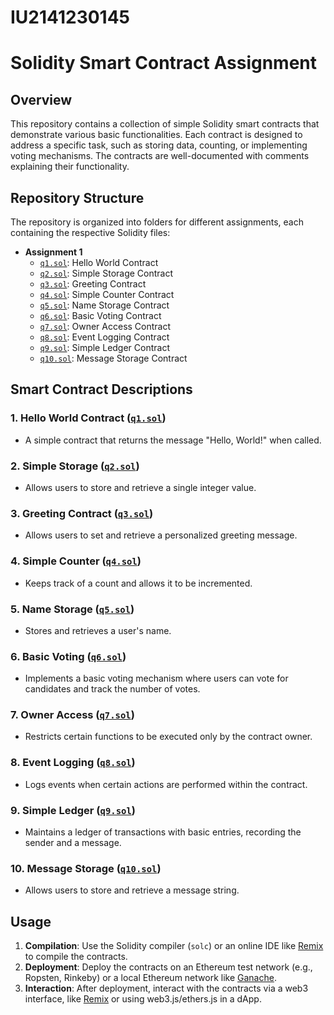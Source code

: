 # IU2141230145
# Solidity Smart Contract Assignment

## Overview
This repository contains a collection of simple Solidity smart contracts that demonstrate various basic functionalities. Each contract is designed to address a specific task, such as storing data, counting, or implementing voting mechanisms. The contracts are well-documented with comments explaining their functionality.

## Repository Structure
The repository is organized into folders for different assignments, each containing the respective Solidity files:

- **Assignment 1**
  - [`q1.sol`](q1.sol): Hello World Contract
  - [`q2.sol`](q2.sol): Simple Storage Contract
  - [`q3.sol`](q3.sol): Greeting Contract
  - [`q4.sol`](q4.sol): Simple Counter Contract
  - [`q5.sol`](q5.sol): Name Storage Contract
  - [`q6.sol`](q6.sol): Basic Voting Contract
  - [`q7.sol`](q7.sol): Owner Access Contract
  - [`q8.sol`](q8.sol): Event Logging Contract
  - [`q9.sol`](q9.sol): Simple Ledger Contract
  - [`q10.sol`](q10.sol): Message Storage Contract

## Smart Contract Descriptions

### 1. **Hello World Contract ([`q1.sol`](q1.sol))**
   - A simple contract that returns the message "Hello, World!" when called.

### 2. **Simple Storage ([`q2.sol`](q2.sol))**
   - Allows users to store and retrieve a single integer value.

### 3. **Greeting Contract ([`q3.sol`](q3.sol))**
   - Allows users to set and retrieve a personalized greeting message.

### 4. **Simple Counter ([`q4.sol`](q4.sol))**
   - Keeps track of a count and allows it to be incremented.

### 5. **Name Storage ([`q5.sol`](q5.sol))**
   - Stores and retrieves a user's name.

### 6. **Basic Voting ([`q6.sol`](q6.sol))**
   - Implements a basic voting mechanism where users can vote for candidates and track the number of votes.

### 7. **Owner Access ([`q7.sol`](q7.sol))**
   - Restricts certain functions to be executed only by the contract owner.

### 8. **Event Logging ([`q8.sol`](q8.sol))**
   - Logs events when certain actions are performed within the contract.

### 9. **Simple Ledger ([`q9.sol`](/q9.sol))**
   - Maintains a ledger of transactions with basic entries, recording the sender and a message.

### 10. **Message Storage ([`q10.sol`](q10.sol))**
   - Allows users to store and retrieve a message string.

## Usage

1. **Compilation**: Use the Solidity compiler (`solc`) or an online IDE like [Remix](https://remix.ethereum.org/) to compile the contracts.
2. **Deployment**: Deploy the contracts on an Ethereum test network (e.g., Ropsten, Rinkeby) or a local Ethereum network like [Ganache](https://www.trufflesuite.com/ganache).
3. **Interaction**: After deployment, interact with the contracts via a web3 interface, like [Remix](https://remix.ethereum.org/) or using web3.js/ethers.js in a dApp.


